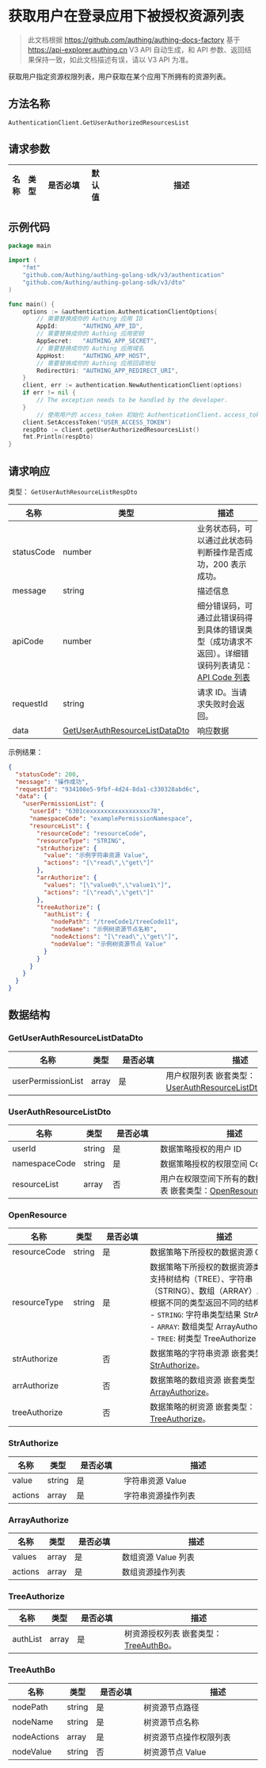 # 获取用户在登录应用下被授权资源列表

<!--
  警告⚠️：
  不要直接修改该文档，
  https://github.com/Authing/authing-docs-factory
  使用该项目进行生成
-->

<LastUpdated />

> 此文档根据 https://github.com/authing/authing-docs-factory 基于 https://api-explorer.authing.cn V3 API 自动生成，和 API 参数、返回结果保持一致，如此文档描述有误，请以 V3 API 为准。


获取用户指定资源权限列表，用户获取在某个应用下所拥有的资源列表。

## 方法名称

`AuthenticationClient.GetUserAuthorizedResourcesList`

## 请求参数

| 名称 | 类型 | <div style="width:80px">是否必填</div> | 默认值 | <div style="width:300px">描述</div> | <div style="width:200px"></div>示例值</div> |
| ---- | ---- | ---- | ---- | ---- | ---- |




## 示例代码

```go
package main

import (
	"fmt"
	"github.com/Authing/authing-golang-sdk/v3/authentication"
	"github.com/Authing/authing-golang-sdk/v3/dto"
)

func main() {
	options := &authentication.AuthenticationClientOptions{
        // 需要替换成你的 Authing 应用 ID
		AppId:       "AUTHING_APP_ID",
        // 需要替换成你的 Authing 应用密钥
		AppSecret:   "AUTHING_APP_SECRET",
        // 需要替换成你的 Authing 应用域名
		AppHost:     "AUTHING_APP_HOST",
        // 需要替换成你的 Authing 应用回调地址
		RedirectUri: "AUTHING_APP_REDIRECT_URI",
	}
	client, err := authentication.NewAuthenticationClient(options)
	if err != nil {
		// The exception needs to be handled by the developer.
	}
	    // 使用用户的 access_token 初始化 AuthenticationClient，access_token 可以通过登录接口获取
    client.SetAccessToken("USER_ACCESS_TOKEN")
    respDto := client.getUserAuthorizedResourcesList()
	fmt.Println(respDto)
}

```




## 请求响应

类型： `GetUserAuthResourceListRespDto`

| 名称 | 类型 | 描述 |
| ---- | ---- | ---- |
| statusCode | number | 业务状态码，可以通过此状态码判断操作是否成功，200 表示成功。 |
| message | string | 描述信息 |
| apiCode | number | 细分错误码，可通过此错误码得到具体的错误类型（成功请求不返回）。详细错误码列表请见：[API Code 列表](https://api-explorer.authing.cn/?tag=group/%E5%BC%80%E5%8F%91%E5%87%86%E5%A4%87#tag/%E5%BC%80%E5%8F%91%E5%87%86%E5%A4%87/%E9%94%99%E8%AF%AF%E5%A4%84%E7%90%86/apiCode) |
| requestId | string | 请求 ID。当请求失败时会返回。 |
| data | <a href="#GetUserAuthResourceListDataDto">GetUserAuthResourceListDataDto</a> | 响应数据 |



示例结果：

```json
{
  "statusCode": 200,
  "message": "操作成功",
  "requestId": "934108e5-9fbf-4d24-8da1-c330328abd6c",
  "data": {
    "userPermissionList": {
      "userId": "6301cexxxxxxxxxxxxxxxxx78",
      "namespaceCode": "examplePermissionNamespace",
      "resourceList": {
        "resourceCode": "resourceCode",
        "resourceType": "STRING",
        "strAuthorize": {
          "value": "示例字符串资源 Value",
          "actions": "[\"read\",\"get\"]"
        },
        "arrAuthorize": {
          "values": "[\"value0\",\"value1\"]",
          "actions": "[\"read\",\"get\"]"
        },
        "treeAuthorize": {
          "authList": {
            "nodePath": "/treeCode1/treeCode11",
            "nodeName": "示例树资源节点名称",
            "nodeActions": "[\"read\",\"get\"]",
            "nodeValue": "示例树资源节点 Value"
          }
        }
      }
    }
  }
}
```

## 数据结构


### <a id="GetUserAuthResourceListDataDto"></a> GetUserAuthResourceListDataDto

| 名称 | 类型 | <div style="width:80px">是否必填</div> | <div style="width:300px">描述</div> | <div style="width:200px">示例值</div> |
| ---- |  ---- | ---- | ---- | ---- |
| userPermissionList | array | 是 | 用户权限列表 嵌套类型：<a href="#UserAuthResourceListDto">UserAuthResourceListDto</a>。  |  |


### <a id="UserAuthResourceListDto"></a> UserAuthResourceListDto

| 名称 | 类型 | <div style="width:80px">是否必填</div> | <div style="width:300px">描述</div> | <div style="width:200px">示例值</div> |
| ---- |  ---- | ---- | ---- | ---- |
| userId | string | 是 | 数据策略授权的用户 ID   |  `6301cexxxxxxxxxxxxxxxxx78` |
| namespaceCode | string | 是 | 数据策略授权的权限空间 Code   |  `examplePermissionNamespace` |
| resourceList | array | 否 | 用户在权限空间下所有的数据策略资源列表 嵌套类型：<a href="#OpenResource">OpenResource</a>。  |  |


### <a id="OpenResource"></a> OpenResource

| 名称 | 类型 | <div style="width:80px">是否必填</div> | <div style="width:300px">描述</div> | <div style="width:200px">示例值</div> |
| ---- |  ---- | ---- | ---- | ---- |
| resourceCode | string | 是 | 数据策略下所授权的数据资源 Code   |  `resourceCode` |
| resourceType | string | 是 | 数据策略下所授权的数据资源类型，目前支持树结构（TREE）、字符串（STRING）、数组（ARRAY）三种类型，根据不同的类型返回不同的结构。<br>- `STRING`: 字符串类型结果 StrAuthorize<br>- `ARRAY`: 数组类型 ArrayAuthorize<br>- `TREE`: 树类型 TreeAuthorize    | TREE |
| strAuthorize |  | 否 | 数据策略的字符串资源 嵌套类型：<a href="#StrAuthorize">StrAuthorize</a>。  |  |
| arrAuthorize |  | 否 | 数据策略的数组资源 嵌套类型：<a href="#ArrayAuthorize">ArrayAuthorize</a>。  |  |
| treeAuthorize |  | 否 | 数据策略的树资源 嵌套类型：<a href="#TreeAuthorize">TreeAuthorize</a>。  |  |


### <a id="StrAuthorize"></a> StrAuthorize

| 名称 | 类型 | <div style="width:80px">是否必填</div> | <div style="width:300px">描述</div> | <div style="width:200px">示例值</div> |
| ---- |  ---- | ---- | ---- | ---- |
| value | string | 是 | 字符串资源 Value   |  `示例字符串资源 Value` |
| actions | array | 是 | 字符串资源操作列表   |  `["read","get"]` |


### <a id="ArrayAuthorize"></a> ArrayAuthorize

| 名称 | 类型 | <div style="width:80px">是否必填</div> | <div style="width:300px">描述</div> | <div style="width:200px">示例值</div> |
| ---- |  ---- | ---- | ---- | ---- |
| values | array | 是 | 数组资源 Value 列表   |  `["value0","value1"]` |
| actions | array | 是 | 数组资源操作列表   |  `["read","get"]` |


### <a id="TreeAuthorize"></a> TreeAuthorize

| 名称 | 类型 | <div style="width:80px">是否必填</div> | <div style="width:300px">描述</div> | <div style="width:200px">示例值</div> |
| ---- |  ---- | ---- | ---- | ---- |
| authList | array | 是 | 树资源授权列表 嵌套类型：<a href="#TreeAuthBo">TreeAuthBo</a>。  |  |


### <a id="TreeAuthBo"></a> TreeAuthBo

| 名称 | 类型 | <div style="width:80px">是否必填</div> | <div style="width:300px">描述</div> | <div style="width:200px">示例值</div> |
| ---- |  ---- | ---- | ---- | ---- |
| nodePath | string | 是 | 树资源节点路径   |  `/treeCode1/treeCode11` |
| nodeName | string | 是 | 树资源节点名称   |  `示例树资源节点名称` |
| nodeActions | array | 是 | 树资源节点操作权限列表   |  `["read","get"]` |
| nodeValue | string | 否 | 树资源节点 Value   |  `示例树资源节点 Value` |


